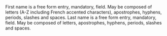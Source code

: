 <?xml version='1.0' encoding='UTF-8'?>
<planRulesNode ruleType="Validity Rule" ruleTypeLabel="Validity Rule" planFile="" name="Full Name" elemId="12054866" code="CIF_FULL_NAME" type="PlanRule">
	<description>First name is a free form entry, mandatory, field. May be composed of letters (A-Z including French accented characters), apostrophes, hyphens, periods, slashes and spaces. 
Last name is a free form entry, mandatory, field. May be composed of letters, apostrophes, hyphens, periods, slashes and spaces. </description>
	<ruleColumnWrapper>
		<ruleColumnNode name="src_first_name" elemId="12054867" type="string"/>
		<ruleColumnNode name="src_last_name" elemId="12054868" type="string"/>
	</ruleColumnWrapper>
	<ruleExplanationWrapper>
		<ruleExplanationNode description="Both first name and last name are null." elemId="12054869" code="NULL"/>
		<ruleExplanationNode description="First name has initial only (i.e. &#39;J.&#39;)" elemId="12054870" code="FN_INITIAL"/>
		<ruleExplanationNode description="First name is null" elemId="12054871" code="FN_NULL"/>
	</ruleExplanationWrapper>
</planRulesNode>